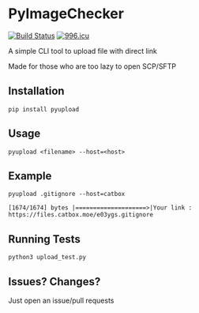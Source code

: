 # PyImageChecker
[![Build Status](https://travis-ci.com/yukinotenshi/pyupload.svg?branch=master)](https://travis-ci.com/yukinotenshi/pyupload)
[![996.icu](https://img.shields.io/badge/link-996.icu-red.svg)](https://996.icu)

A simple CLI tool to upload file with direct link

Made for those who are too lazy to open SCP/SFTP

## Installation
```
pip install pyupload
```

## Usage

```
pyupload <filename> --host=<host>
```

## Example
```
pyupload .gitignore --host=catbox

[1674/1674] bytes |====================>|Your link : https://files.catbox.moe/e03ygs.gitignore
```

## Running Tests
```
python3 upload_test.py
```

## Issues? Changes?
Just open an issue/pull requests
